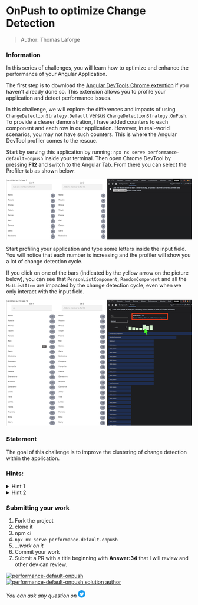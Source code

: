 <h1>OnPush to optimize Change Detection</h1>

> Author: Thomas Laforge

### Information

In this series of challenges, you will learn how to optimize and enhance the performance of your Angular Application.

The first step is to download the [Angular DevTools Chrome extention](https://chrome.google.com/webstore/detail/angular-devtools/ienfalfjdbdpebioblfackkekamfmbnh) if you haven't already done so. This extension allows you to profile your application and detect performance issues.

In this challenge, we will explore the differences and impacts of using `ChangeDetectionStrategy.Default` versus `ChangeDetectionStrategy.OnPush`. To provide a clearer demonstration, I have added counters to each component and each row in our application. However, in real-world scenarios, you may not have such counters. This is where the Angular DevTool profiler comes to the rescue.

Start by serving this application by running: `npx nx serve performance-default-onpush` inside your terminal. Then open Chrome DevTool by pressing **F12** and switch to the Angular Tab. From there you can select the Profiler tab as shown below.

![profiler tab](./img/profiler-tab.png 'Profiler tab')

Start profiling your application and type some letters inside the input field. You will notice that each number is increasing and the profiler will show you a lot of change detection cycle.

If you click on one of the bars (indicated by the yellow arrow on the picture below), you can see that `PersonListComponent`, `RandomComponent` and all the `MatListItem` are impacted by the change detection cycle, even when we only interact with the input field.

![profiler record](./img/profiler-record.png 'Profiler Record')

### Statement

The goal of this challenge is to improve the clustering of change detection within the application.

### Hints:

<details>
  <summary>Hint 1</summary>

Use `ChangeDetectionStrategy.OnPush` but this will not be enough.

</details>

<details>
  <summary>Hint 2</summary>

Create smaller components to better separate the input field from the list.

</details>

### Submitting your work

1. Fork the project
2. clone it
3. npm ci
4. `npx nx serve performance-default-onpush`
5. _...work on it_
6. Commit your work
7. Submit a PR with a title beginning with **Answer:34** that I will review and other dev can review.

<a href="https://github.com/tomalaforge/angular-challenges/pulls?q=label%3A34+label%3Aanswer"><img src="https://img.shields.io/badge/-Solutions-green" alt="performance-default-onpush"/></a>
<a href='https://github.com/tomalaforge/angular-challenges/pulls?q=label%3A34+label%3A"answer+author"'><img src="https://img.shields.io/badge/-Author solution-important" alt="performance-default-onpush solution author"/></a>

<!-- <a href="{Blog post url}" target="_blank" rel="noopener noreferrer"><img src="https://img.shields.io/badge/-Blog post explanation-blue" alt="performance-default-onpush blog article"/></a>  -->

_You can ask any question on_ <a href="https://twitter.com/laforge_toma" target="_blank" rel="noopener noreferrer"><img src="./../../../logo/twitter.svg" height=20px alt="twitter"/></a>
